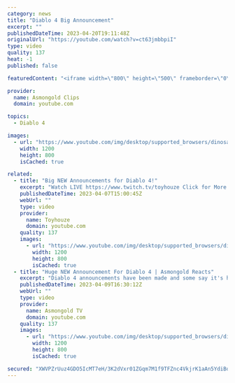 ```yaml
---
category: news
title: "Diablo 4 Big Announcement"
excerpt: ""
publishedDateTime: 2023-04-20T19:11:48Z
originalUrl: "https://youtube.com/watch?v=ct63jmbbpiI"
type: video
quality: 137
heat: -1
published: false

featuredContent: "<iframe width=\"800\" height=\"500\" frameborder=\"0\" src=\"https://www.youtube.com/embed/ct63jmbbpiI\" allow=\"accelerometer; autoplay; encrypted-media; gyroscope; picture-in-picture\" allowfullscreen></iframe>"

provider:
  name: Asmongold Clips
  domain: youtube.com

topics:
  - Diablo 4

images:
  - url: "https://www.youtube.com/img/desktop/supported_browsers/dinosaur.png"
    width: 1200
    height: 800
    isCached: true

related:
  - title: "Big NEW Announcements for Diablo 4!"
    excerpt: "Watch LIVE https://www.twitch.tv/toyhouze Click for More   If you haven't been keeping up with Diablo 4 announcements, we're ..."
    publishedDateTime: 2023-04-07T15:00:45Z
    webUrl: ""
    type: video
    provider:
      name: Toyhouze
      domain: youtube.com
    quality: 137
    images:
      - url: "https://www.youtube.com/img/desktop/supported_browsers/dinosaur.png"
        width: 1200
        height: 800
        isCached: true
  - title: "Huge NEW Announcement For Diablo 4 | Asmongold Reacts"
    excerpt: "Diablo 4 announcements have been made and some say it's huge, some even say it's MASSIVE by @Toyhouze ..."
    publishedDateTime: 2023-04-09T16:30:12Z
    webUrl: ""
    type: video
    provider:
      name: Asmongold TV
      domain: youtube.com
    quality: 137
    images:
      - url: "https://www.youtube.com/img/desktop/supported_browsers/dinosaur.png"
        width: 1200
        height: 800
        isCached: true

secured: "XWVPZrUuz4GDO5IcMT7eH/3K2dVxr01ZGqm7M1f9TFZnc4VkjrK1aAn5YdiBqvrgVlEn14v/H0DjcTDwy/4D6GQ+aLt20WZSpd5LpiI1+Eu8eAAORKB+TS87RfRILk8BrzX3Z+8RT7I+krvmTpkjoQqs1homA9MjVBoeXB5ahZ8wx2l6S3OGzeLAraMm6aI9mdZSq++kxeZ7d/d6GFMTrvX/NjSjb6awevJh1tMRQv6CaRfzlz1+Y4Di6lPvor38GN6qh2lzjV1fo7XnUHEBgIRud5O5g2xvMB4jyE9BTKO9o9QKJnqjuFtSLFzF0Ux1KsHoWGpWdrdeL16ef/wxK/GIglCWUGR721bR+EoUCRYzgvGJorn1pPRw0uR+6IrayLp4AvDXX4oVEc0xOppycneNJJNoGSzMupEpX8qg2Gv2ElIEDclA/9WqXDyb/JRP;owhuG9a/QM3pRMIzcgyu6g=="
---
```


